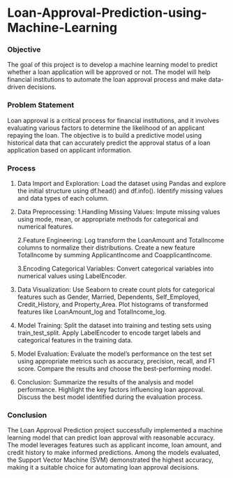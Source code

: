 # Loan-Approval-Prediction-using-Machine-Learning

### Objective
The goal of this project is to develop a machine learning model to predict whether a loan application will be approved or not. The model will help financial institutions to automate the loan approval process and make data-driven decisions.

### Problem Statement
Loan approval is a critical process for financial institutions, and it involves evaluating various factors to determine the likelihood of an applicant repaying the loan. The objective is to build a predictive model using historical data that can accurately predict the approval status of a loan application based on applicant information.

### Process
1. Data Import and Exploration:
Load the dataset using Pandas and explore the initial structure using df.head() and df.info().
Identify missing values and data types of each column.
2. Data Preprocessing:
1.Handling Missing Values: Impute missing values using mode, mean, or appropriate methods for categorical and numerical features.

   2.Feature Engineering: Log transform the LoanAmount and TotalIncome columns to normalize their distributions.
                          Create a new feature TotalIncome by summing ApplicantIncome and CoapplicantIncome.

   3.Encoding Categorical Variables: Convert categorical variables into numerical values using LabelEncoder.
4. Data Visualization:
Use Seaborn to create count plots for categorical features such as Gender, Married, Dependents, Self_Employed, Credit_History, and Property_Area.
Plot histograms of transformed features like LoanAmount_log and TotalIncome_log.
5. Model Training: Split the dataset into training and testing sets using train_test_split.
Apply LabelEncoder to encode target labels and categorical features in the training data.
6. Model Evaluation:
Evaluate the model’s performance on the test set using appropriate metrics such as accuracy, precision, recall, and F1 score.
Compare the results and choose the best-performing model.
7. Conclusion:
Summarize the results of the analysis and model performance.
Highlight the key factors influencing loan approval.
Discuss the best model identified during the evaluation process.
### Conclusion
The Loan Approval Prediction project successfully implemented a machine learning model that can predict loan approval with reasonable accuracy. The model leverages features such as applicant income, loan amount, and credit history to make informed predictions. Among the models evaluated, the Support Vector Machine (SVM) demonstrated the highest accuracy, making it a suitable choice for automating loan approval decisions.

